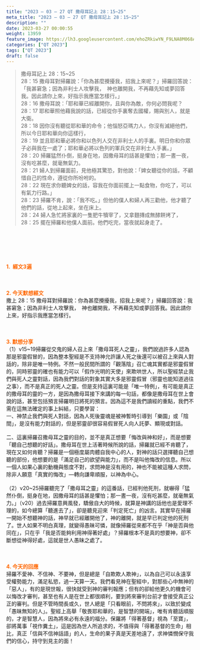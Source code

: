 ```yaml
---
title: "2023 – 03 – 27 QT 撒母耳記上 28：15~25"
meta_title: "2023 – 03 – 27 QT 撒母耳記上 28：15~25"
description: ""
date: 2023-03-27 00:00:55
weight: 13959
feature_image: https://lh3.googleusercontent.com/ehoZRkiwYN_F9LNA8M068AYxt73EavCZno-PD1cJRuf5BbSkQVUWr3gNEbt5kSs28Pb_Elg17kSrtf9ybWvojWoMV6I4tPM3vGRGDq6GkKkPdL2Gut4QAIw4-uykKUAtNiKgQKntvsU=w800
categories: ["QT 2023"]
tags: ["QT 2023"]
draft: false
---
```


<blockquote>撒母耳記上 28：15~25<br />
28：15 撒母耳對掃羅說：「你為甚麼攪擾我，招我上來呢？」掃羅回答說：「我甚窘急；因為非利士人攻擊我，　神也離開我，不再藉先知或夢回答我。因此請你上來，好指示我應當怎樣行。」<br />
28：16 撒母耳說：「耶和華已經離開你，且與你為敵，你何必問我呢？<br />
28：17 耶和華照他藉我說的話，已經從你手裏奪去國權，賜與別人，就是大衛。<br />
28：18 因你沒有聽從耶和華的命令；他惱怒亞瑪力人，你沒有滅絕他們，所以今日耶和華向你這樣行，<br />
28：19 並且耶和華必將你和以色列人交在非利士人的手裏。明日你和你眾子必與我在一處了；耶和華必將以色列的軍兵交在非利士人手裏。」<br />
28：20 掃羅猛然仆倒，挺身在地，因撒母耳的話甚是懼怕；那一晝一夜，沒有吃甚麼，就毫無氣力。<br />
28：21 婦人到掃羅面前，見他極其驚恐，對他說：「婢女聽從你的話，不顧惜自己的性命，遵從你所吩咐的。<br />
28：22 現在求你聽婢女的話，容我在你面前擺上一點食物，你吃了，可以有氣力行路。」<br />
28：23 掃羅不肯，說：「我不吃。」但他的僕人和婦人再三勸他，他才聽了他們的話，從地上起來，坐在床上。<br />
28：24 婦人急忙將家裏的一隻肥牛犢宰了，又拿麵摶成無酵餅烤了，<br />
28：25 擺在掃羅和他僕人面前。他們吃完，當夜就起身走了。</blockquote><br />
&nbsp;<br />
<br />
&nbsp;<br />
<br />
<span style="color: #ff6600;"><strong>1.  經文3遍</strong></span><br />
<br />
&nbsp;<br />
<br />
<span style="color: #ff6600;"><strong>2. 今天默想經文<br />
</strong></span>撒上 28：15 撒母耳對掃羅說：你為甚麼攪擾我，招我上來呢？」掃羅回答說：我甚窘急；因為非利士人攻擊我，　神也離開我，不再藉先知或夢回答我。因此請你上來，好指示我應當怎樣行。<br />
<br />
&nbsp;<br />
<br />
<strong><span style="color: #ff6600;">3. 默想分享<br />
</span></strong>（1）v15~19掃羅從交鬼的婦人召上來「撒母耳死人之靈」，我們說過許多人認為那是邪靈假冒的，因為整本聖經是不支持神允許讓人死之後還可以被召上來與人對話的，除非是唯一特例。不然一般民間所謂的「觀落陰」召亡魂其實都是邪靈假冒的，同時邪靈的確也有能力可以「假作光明的天使」來欺哄世人，所以聖經禁止我們與死人之靈對話，因為我們對話的對象其實大多是邪靈假冒（邪靈也能知道過往之事），而不是真正的死人之靈。但是支持這裏可能是「唯一特例」，有可能是真正的撒母耳的靈的一方，是因為撒母耳接下來講的每一句話，都像是撒母耳在世上會說的話，甚至包括預言掃羅明日將死的預言。因為這不是我們讀經的重點，我們不需在這無法確定的事上糾結，只要學習：<br />
一、神禁止我們與死人對話，因為人死後靈魂是被神暫時引導到「樂園」或「陰間」，是沒有能力對話的，但是邪靈卻很容易假冒死人向人託夢、顯現或對話。<br />
<br />
二、這裏掃羅召撒母耳之靈的目的，並不是真正想要「悔改與神和好」，而是想要「聽自己想聽的好話」。撒母耳在世上活著時候所說的話，掃羅就已經不肯聽了，現在又如何肯聽？掃羅是一個極度屬肉體自我中心的人，對神的話只選擇聽自己想聽的部份，他想要的是「滿足自己的欲望與能力」，而不是叫他悔改的信息。所以一個人如果心裏的動機與態度不對，求問神是沒有用的，神也不能被這種人求問，除非人願意「真實的悔改」—轉向謙卑順服，以神為中心。<br />
<br />
（2）v20~25掃羅聽完了「撒母耳之靈」的這番話，已經判他死刑，就嚇得「猛然仆倒，挺身在地，因撒母耳的話甚是懼怕；那一晝一夜，沒有吃甚麼，就毫無氣力。」（v20）過去掃羅意興風發，驕傲自大的時候，就算是神講的話他也是愛理不理的，如今總算「聽進去了」，卻是聽見迎來「判定死亡」的凶言。其實早在掃羅一開始不想聽神的話，神早就已經離開他了，神的離開，就是早已判定他的死刑了。世人如果不明白真理，就變得愚昧可憐，就像掃羅從來都不在乎「神是否與他同在」，只在乎「我是否能夠利用神得著好處」？掃羅根本不是真的想要神，卻不斷想從神得好處，這就是世人愚昧之處了。<br />
<br />
&nbsp;<br />
<br />
<strong style="font-size: inherit;"><span style="color: #ff6600;">4. 今天的回應<br />
</span></strong>掃羅不愛神、不信神、不要神，但是總是「自欺欺人欺神」，以為自己可以永遠享受權勢能力，滿足私慾，過一天算一天。我們看見神在聖經中，對那些心中無神的「惡人」，有的是現世報，很快就受到神的審判報應；但有的卻給他更久的機會可以悔改才審判，甚至也有人是在世上都很順利，要到將來審判台前才會接受真正公正的審判。但是不管時間長或久，世人總是「只看眼前，不問將來」，以致於變成「愚昧無知的人」。聖經上高舉「敬畏耶和華的，是智慧的開端」，唯有肯聽話順服的，才是智慧人，因為將來必有永遠的福分。保羅將「得著基督」視為「至寶」，卻將萬事「視作糞土」，這是因為世人所追求的，不值得與「得著基督的生命」相比，真正「信與不信神話語」的人，生命的果子真是天差地遠了，求神憐憫保守我們的信心，持守到見主的面！
        
